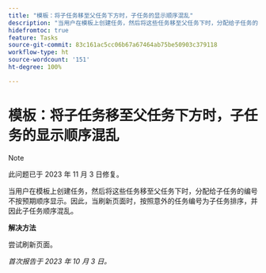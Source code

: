 ```yaml
---
title: "模板：将子任务移至父任务下方时，子任务的显示顺序混乱"
description: "当用户在模板上创建任务，然后将这些任务移至父任务下时，分配给子任务的编号不按预期顺序显示。因此，当刷新页面时，按照意外的任务编号为子任务排序，并因此子任务顺序混乱。"
hidefromtoc: true
feature: Tasks
source-git-commit: 83c161ac5cc06b67a67464ab75be50903c379118
workflow-type: ht
source-wordcount: '151'
ht-degree: 100%

---
```



# 模板：将子任务移至父任务下方时，子任务的显示顺序混乱

>[!NOTE]
>
>此问题已于 2023 年 11 月 3 日修复。

当用户在模板上创建任务，然后将这些任务移至父任务下时，分配给子任务的编号不按预期顺序显示。因此，当刷新页面时，按照意外的任务编号为子任务排序，并因此子任务顺序混乱。

**解决方法**

尝试刷新页面。

_首次报告于 2023 年 10 月 3 日。_

